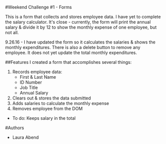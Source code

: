#Weekend Challenge #1 - Forms

This is a form that collects and stores employee data. I have yet to complete the salary calculator. It's close - currently, the form will print the annual salary & divide it by 12 to show the monthly expense of one employee, but not all.

9.26.16 - I have updated the form so it calculates the salaries & shows the monthly expenditures. There is also a delete button to remove any employee. It does not yet update the total monthly expenditures.

##Features
I created a form that accomplishes several things:
  1. Records employee data:
      - First & Last Name
      - ID Number
      - Job Title
      - Annual Salary
  2. Clears out & stores the data submitted
  3. Adds salaries to calculate the monthly expense
  4. Removes employee from the DOM

  - To do: Keeps salary in the total

#Authors
- Laura Abend
